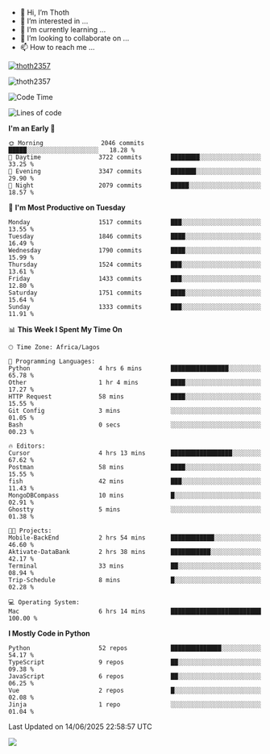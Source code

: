 <!---
thoth2357/thoth2357 is a ✨ special ✨ repository because its `README.md` (this file) appears on your GitHub profile.
You can click the Preview link to take a look at your changes.
--->

- 👋 Hi, I’m Thoth
- 👀 I’m interested in ...
- 🌱 I’m currently learning ...
- 💞️ I’m looking to collaborate on ...
- 📫 How to reach me ...


<p align="left"> <a href="https://github.com/ryo-ma/github-profile-trophy"><img src="https://github-profile-trophy.vercel.app/?username=thoth2357&theme=gruvbox&no-bg=true&no-frame=false&title=MultiLanguage,Commits,Repositories,Stars,Followers,PullRequest,Reviews,Issues" alt="thoth2357" /></a> </p>

<p align="left"> <img src="https://komarev.com/ghpvc/?username=thoth2357&label=Profile%20views&color=0e75b6&style=flat" alt="thoth2357" /> </p>

<!--START_SECTION:waka-->
![Code Time](http://img.shields.io/badge/Code%20Time-3%2C443%20hrs%2057%20mins-blue)

![Lines of code](https://img.shields.io/badge/From%20Hello%20World%20I%27ve%20Written-31.3%20million%20lines%20of%20code-blue)

**I'm an Early 🐤** 

```text
🌞 Morning                2046 commits        █████░░░░░░░░░░░░░░░░░░░░   18.28 % 
🌆 Daytime                3722 commits        ████████░░░░░░░░░░░░░░░░░   33.25 % 
🌃 Evening                3347 commits        ███████░░░░░░░░░░░░░░░░░░   29.90 % 
🌙 Night                  2079 commits        █████░░░░░░░░░░░░░░░░░░░░   18.57 % 
```
📅 **I'm Most Productive on Tuesday** 

```text
Monday                   1517 commits        ███░░░░░░░░░░░░░░░░░░░░░░   13.55 % 
Tuesday                  1846 commits        ████░░░░░░░░░░░░░░░░░░░░░   16.49 % 
Wednesday                1790 commits        ████░░░░░░░░░░░░░░░░░░░░░   15.99 % 
Thursday                 1524 commits        ███░░░░░░░░░░░░░░░░░░░░░░   13.61 % 
Friday                   1433 commits        ███░░░░░░░░░░░░░░░░░░░░░░   12.80 % 
Saturday                 1751 commits        ████░░░░░░░░░░░░░░░░░░░░░   15.64 % 
Sunday                   1333 commits        ███░░░░░░░░░░░░░░░░░░░░░░   11.91 % 
```


📊 **This Week I Spent My Time On** 

```text
🕑︎ Time Zone: Africa/Lagos

💬 Programming Languages: 
Python                   4 hrs 6 mins        ████████████████░░░░░░░░░   65.78 % 
Other                    1 hr 4 mins         ████░░░░░░░░░░░░░░░░░░░░░   17.27 % 
HTTP Request             58 mins             ████░░░░░░░░░░░░░░░░░░░░░   15.55 % 
Git Config               3 mins              ░░░░░░░░░░░░░░░░░░░░░░░░░   01.05 % 
Bash                     0 secs              ░░░░░░░░░░░░░░░░░░░░░░░░░   00.23 % 

🔥 Editors: 
Cursor                   4 hrs 13 mins       █████████████████░░░░░░░░   67.62 % 
Postman                  58 mins             ████░░░░░░░░░░░░░░░░░░░░░   15.55 % 
fish                     42 mins             ███░░░░░░░░░░░░░░░░░░░░░░   11.43 % 
MongoDBCompass           10 mins             █░░░░░░░░░░░░░░░░░░░░░░░░   02.91 % 
Ghostty                  5 mins              ░░░░░░░░░░░░░░░░░░░░░░░░░   01.38 % 

🐱‍💻 Projects: 
Mobile-BackEnd           2 hrs 54 mins       ████████████░░░░░░░░░░░░░   46.60 % 
Aktivate-DataBank        2 hrs 38 mins       ███████████░░░░░░░░░░░░░░   42.17 % 
Terminal                 33 mins             ██░░░░░░░░░░░░░░░░░░░░░░░   08.94 % 
Trip-Schedule            8 mins              █░░░░░░░░░░░░░░░░░░░░░░░░   02.28 % 

💻 Operating System: 
Mac                      6 hrs 14 mins       █████████████████████████   100.00 % 
```

**I Mostly Code in Python** 

```text
Python                   52 repos            ██████████████░░░░░░░░░░░   54.17 % 
TypeScript               9 repos             ██░░░░░░░░░░░░░░░░░░░░░░░   09.38 % 
JavaScript               6 repos             ██░░░░░░░░░░░░░░░░░░░░░░░   06.25 % 
Vue                      2 repos             █░░░░░░░░░░░░░░░░░░░░░░░░   02.08 % 
Jinja                    1 repo              ░░░░░░░░░░░░░░░░░░░░░░░░░   01.04 % 
```




 Last Updated on 14/06/2025 22:58:57 UTC
<!--END_SECTION:waka-->
<!--![](http://github-profile-summary-cards.vercel.app/api/cards/profile-details?username=thoth2357&theme=2077)

![](http://github-profile-summary-cards.vercel.app/api/cards/stats?username=thoth2357&theme=2077)![](http://github-profile-summary-cards.vercel.app/api/cards/productive-time?username=thoth2357&theme=2077&utcOffset=8) -->
<img src="https://t.bkit.co/w_6789c39040b80.gif" />
